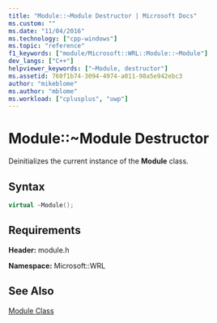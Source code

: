 ```yaml
---
title: "Module::~Module Destructor | Microsoft Docs"
ms.custom: ""
ms.date: "11/04/2016"
ms.technology: ["cpp-windows"]
ms.topic: "reference"
f1_keywords: ["module/Microsoft::WRL::Module::~Module"]
dev_langs: ["C++"]
helpviewer_keywords: ["~Module, destructor"]
ms.assetid: 760f1b74-3094-4974-a011-98a5e942ebc3
author: "mikeblome"
ms.author: "mblome"
ms.workload: ["cplusplus", "uwp"]
---
```

# Module::~Module Destructor
Deinitializes the current instance of the **Module** class.  
  
## Syntax  
  
```cpp  
virtual ~Module();  
```  
  
## Requirements  
 **Header:** module.h  
  
 **Namespace:** Microsoft::WRL
 
 ## See Also
 [Module Class](../windows/module-class.md)